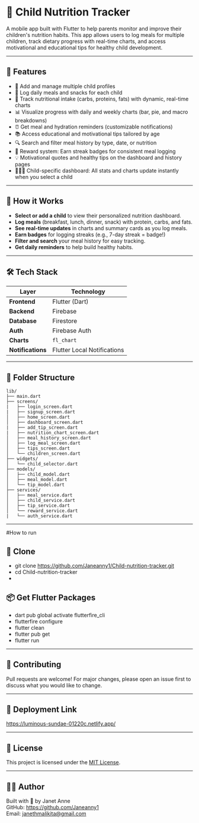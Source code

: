 
# 🍼 Child Nutrition Tracker

A mobile app built with Flutter to help parents monitor and improve their children's nutrition habits. This app allows users to log meals for multiple children, track dietary progress with real-time charts, and access motivational and educational tips for healthy child development.

---

## 📱 Features

- 👶 Add and manage multiple child profiles
- 🍎 Log daily meals and snacks for each child
- 🥗 Track nutritional intake (carbs, proteins, fats) with dynamic, real-time charts
- 📊 Visualize progress with daily and weekly charts (bar, pie, and macro breakdowns)
- ⏰ Get meal and hydration reminders (customizable notifications)
- 📚 Access educational and motivational tips tailored by age
- 🔍 Search and filter meal history by type, date, or nutrition
- 🏅 Reward system: Earn streak badges for consistent meal logging
- 💡 Motivational quotes and healthy tips on the dashboard and history pages
- 🧑‍🤝‍🧑 Child-specific dashboard: All stats and charts update instantly when you select a child

---

## 🚀 How it Works

- **Select or add a child** to view their personalized nutrition dashboard.
- **Log meals** (breakfast, lunch, dinner, snack) with protein, carbs, and fats.
- **See real-time updates** in charts and summary cards as you log meals.
- **Earn badges** for logging streaks (e.g., 7-day streak = badge!)
- **Filter and search** your meal history for easy tracking.
- **Get daily reminders** to help build healthy habits.

---

## 🛠️ Tech Stack

| Layer       | Technology               |
|-------------|---------------------------|
| **Frontend**| Flutter (Dart)            |
| **Backend** | Firebase                  |
| **Database**| Firestore                 |
| **Auth**    | Firebase Auth             |
| **Charts**  | `fl_chart`                |
| **Notifications** | Flutter Local Notifications |

---

## 📂 Folder Structure

```
lib/
├── main.dart
├── screens/
|   ├── login_screen.dart
|   ├── signup_screen.dart
│   ├── home_screen.dart
│   ├── dashboard_screen.dart
|   ├── add_tip_screen.dart
|   ├── nutrition_chart_screen.dart
│   ├── meal_history_screen.dart
│   ├── log_meal_screen.dart
│   ├── tips_screen.dart
│   └── children_screen.dart
├── widgets/
│   └── child_selector.dart
├── models/
│   ├── child_model.dart
│   ├── meal_model.dart
│   └── tip_model.dart
├── services/
│   ├── meal_service.dart
│   ├── child_service.dart
│   ├── tip_service.dart
│   └── reward_service.dart
|   └── auth_service.dart
```

---
#How to run 

## 📌 Clone
- git clone https://github.com/Janeanny1/Child-nutrition-tracker.git
- cd 
Child-nutrition-tracker
- 

## 📦 Get Flutter Packages
- dart pub global activate flutterfire_cli
- flutterfire configure
- flutter clean
- flutter pub get
- flutter run
---

## 🤝 Contributing

Pull requests are welcome! For major changes, please open an issue first to discuss what you would like to change.

---

## 🚀 Deployment Link
https://luminous-sundae-01220c.netlify.app/

---

## 📜 License

This project is licensed under the [MIT License](LICENSE).

---

## 🙋‍♀️ Author

Built with 💙 by Janet Anne  
GitHub: https://github.com/Janeanny1  
Email: janethmalikita@gmail.com
